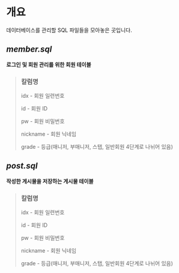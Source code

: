 # 개요
데이터베이스를 관리할 SQL 파일들을 모아놓은 곳입니다.

## *member.sql*
**로그인 및 회원 관리를 위한 회원 테이블**

> ### 칼럼명
> idx - 회원 일련번호
> 
> id - 회원 ID
> 
> pw - 회원 비밀번호
> 
> nickname - 회원 닉네임
> 
> grade - 등급(매니저, 부매니저, 스탭, 일반회원 4단계로 나뉘어 있음)

## *post.sql*
**작성한 게시물을 저장하는 게시물 테이블**

> ### 칼럼명
> idx - 회원 일련번호
> 
> id - 회원 ID
> 
> pw - 회원 비밀번호
> 
> nickname - 회원 닉네임
> 
> grade - 등급(매니저, 부매니저, 스탭, 일반회원 4단계로 나뉘어 있음)
